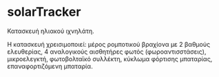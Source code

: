 # solarTracker
Κατασκευή ηλιακού ιχνηλάτη.

Η κατασκευή χρεισιμοποιεί:
  μέρος ρομποτικού βραχίονα με 2 βαθμούς ελευθερίας,
  4 αναλογικούς αισθητήρες φωτός (φωροαντισστάσεις),
  μικροελεγκτή,
  φωτοβολταϊκό συλλέκτη,
  κύκλωμα φόρτισης μπαταρίας,
  επαναφορτιζόμενη μπαταρία.
  
